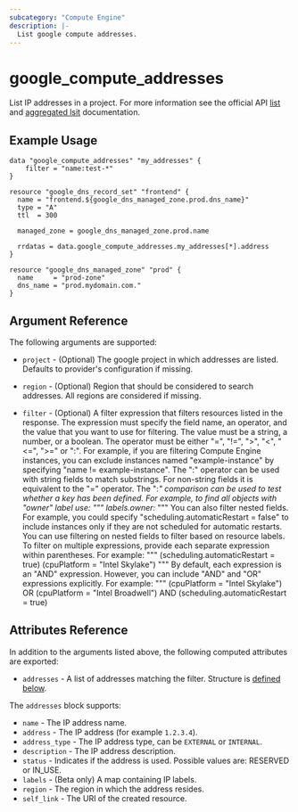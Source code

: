 ```yaml
---
subcategory: "Compute Engine"
description: |-
  List google compute addresses.
---
```


# google\_compute\_addresses

List IP addresses in a project. For more information see
the official API [list](https://cloud.google.com/compute/docs/reference/latest/addresses/list) and 
[aggregated lsit](https://cloud.google.com/compute/docs/reference/rest/v1/addresses/aggregatedList) documentation.

## Example Usage

```hcl
data "google_compute_addresses" "my_addresses" {
    filter = "name:test-*"
}

resource "google_dns_record_set" "frontend" {
  name = "frontend.${google_dns_managed_zone.prod.dns_name}"
  type = "A"
  ttl  = 300

  managed_zone = google_dns_managed_zone.prod.name

  rrdatas = data.google_compute_addresses.my_addresses[*].address
}

resource "google_dns_managed_zone" "prod" {
  name     = "prod-zone"
  dns_name = "prod.mydomain.com."
}
```

## Argument Reference

The following arguments are supported:

* `project` - (Optional) The google project in which addresses are listed.
    Defaults to provider's configuration if missing.

* `region` - (Optional) Region that should be considered to search addresses.
    All regions are considered if missing.

* `filter` - (Optional) A filter expression that
    filters resources listed in the response. The expression must specify
    the field name, an operator, and the value that you want to use for
    filtering. The value must be a string, a number, or a boolean. The
    operator must be either "=", "!=", ">", "<", "<=", ">=" or ":". For
    example, if you are filtering Compute Engine instances, you can
    exclude instances named "example-instance" by specifying "name !=
    example-instance". The ":" operator can be used with string fields to
    match substrings. For non-string fields it is equivalent to the "="
    operator. The ":*" comparison can be used to test whether a key has
    been defined. For example, to find all objects with "owner" label
    use: """ labels.owner:* """ You can also filter nested fields. For
    example, you could specify "scheduling.automaticRestart = false" to
    include instances only if they are not scheduled for automatic
    restarts. You can use filtering on nested fields to filter based on
    resource labels. To filter on multiple expressions, provide each
    separate expression within parentheses. For example: """
    (scheduling.automaticRestart = true) (cpuPlatform = "Intel Skylake")
    """ By default, each expression is an "AND" expression. However, you
    can include "AND" and "OR" expressions explicitly. For example: """
    (cpuPlatform = "Intel Skylake") OR (cpuPlatform = "Intel Broadwell")
    AND (scheduling.automaticRestart = true)

## Attributes Reference

In addition to the arguments listed above, the following computed attributes are
exported:

* `addresses` - A list of addresses matching the filter. Structure is [defined below](#nested_addresses).

<a name="nested_addresses"></a>The `addresses` block supports:

* `name` - The IP address name.
* `address` - The IP address (for example `1.2.3.4`).
* `address_type` - The IP address type, can be `EXTERNAL` or `INTERNAL`.
* `description` - The IP address description.
* `status` - Indicates if the address is used. Possible values are: RESERVED or IN_USE.
* `labels` - (Beta only) A map containing IP labels.
* `region` - The region in which the address resides.
* `self_link` - The URI of the created resource.
